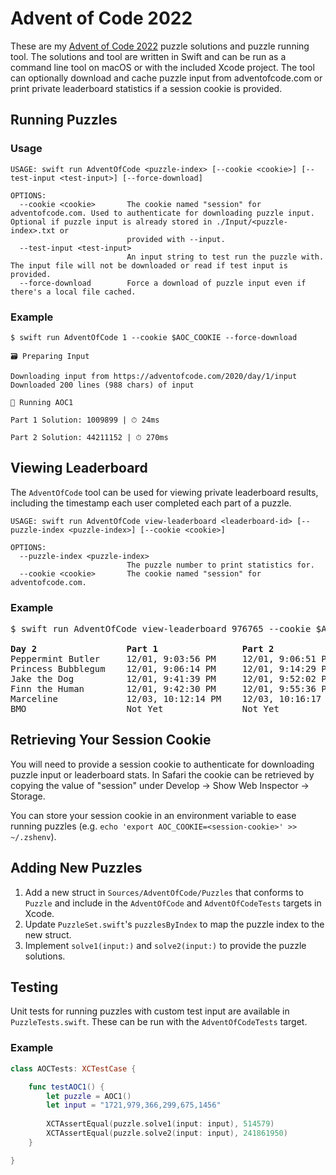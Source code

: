 # Advent of Code 2022

These are my [Advent of Code 2022](https://adventofcode.com/2022) puzzle solutions and puzzle running tool. The solutions and tool are written in Swift and can be run as a command line tool on macOS or with the included Xcode project. The tool can optionally download and cache puzzle input from adventofcode.com or print private leaderboard statistics if a session cookie is provided.

## Running Puzzles

### Usage

```
USAGE: swift run AdventOfCode <puzzle-index> [--cookie <cookie>] [--test-input <test-input>] [--force-download]

OPTIONS:
  --cookie <cookie>       The cookie named "session" for adventofcode.com. Used to authenticate for downloading puzzle input. Optional if puzzle input is already stored in ./Input/<puzzle-index>.txt or
                          provided with --input. 
  --test-input <test-input>
                          An input string to test run the puzzle with. The input file will not be downloaded or read if test input is provided.
  --force-download        Force a download of puzzle input even if there's a local file cached. 
```


### Example

```
$ swift run AdventOfCode 1 --cookie $AOC_COOKIE --force-download 

🗃 Preparing Input

Downloading input from https://adventofcode.com/2020/day/1/input
Downloaded 200 lines (988 chars) of input

🚀 Running AOC1

Part 1 Solution: 1009899 | ⏱ 24ms

Part 2 Solution: 44211152 | ⏱ 270ms
```

## Viewing Leaderboard

The `AdventOfCode` tool can be used for viewing private leaderboard results, including the timestamp each user completed each part of a puzzle.

```
USAGE: swift run AdventOfCode view-leaderboard <leaderboard-id> [--puzzle-index <puzzle-index>] [--cookie <cookie>]

OPTIONS:
  --puzzle-index <puzzle-index>
                          The puzzle number to print statistics for. 
  --cookie <cookie>       The cookie named "session" for adventofcode.com. 
```

### Example

<pre>
$ swift run AdventOfCode view-leaderboard 976765 --cookie $AOC_COOKIE --puzzle-index 2

<b>Day 2                 Part 1                Part 2</b>
Peppermint Butler     12/01, 9:03:56 PM     12/01, 9:06:51 PM     
Princess Bubblegum    12/01, 9:06:14 PM     12/01, 9:14:29 PM     
Jake the Dog          12/01, 9:41:39 PM     12/01, 9:52:02 PM     
Finn the Human        12/01, 9:42:30 PM     12/01, 9:55:36 PM     
Marceline             12/03, 10:12:14 PM    12/03, 10:16:17 PM    
BMO                   Not Yet               Not Yet  
</pre>

## Retrieving Your Session Cookie
You will need to provide a session cookie to authenticate for downloading puzzle input or leaderboard stats. In Safari the cookie can be retrieved by copying the value of "session" under Develop → Show Web Inspector → Storage.

You can store your session cookie in an environment variable to ease running puzzles (e.g. `echo 'export AOC_COOKIE=<session-cookie>' >> ~/.zshenv`).

## Adding New Puzzles

1. Add a new struct in `Sources/AdventOfCode/Puzzles` that conforms to `Puzzle` and include in the `AdventOfCode` and `AdventOfCodeTests` targets in Xcode.
2. Update `PuzzleSet.swift`'s `puzzlesByIndex` to map the puzzle index to the new struct.
3. Implement `solve1(input:)` and `solve2(input:)` to provide the puzzle solutions.

## Testing

Unit tests for running puzzles with custom test input are available in `PuzzleTests.swift`. These can be run with the `AdventOfCodeTests` target.

### Example

```swift
class AOCTests: XCTestCase {

    func testAOC1() {
        let puzzle = AOC1()
        let input = "1721,979,366,299,675,1456"
        
        XCTAssertEqual(puzzle.solve1(input: input), 514579)
        XCTAssertEqual(puzzle.solve2(input: input), 241861950)
    }

}
```
